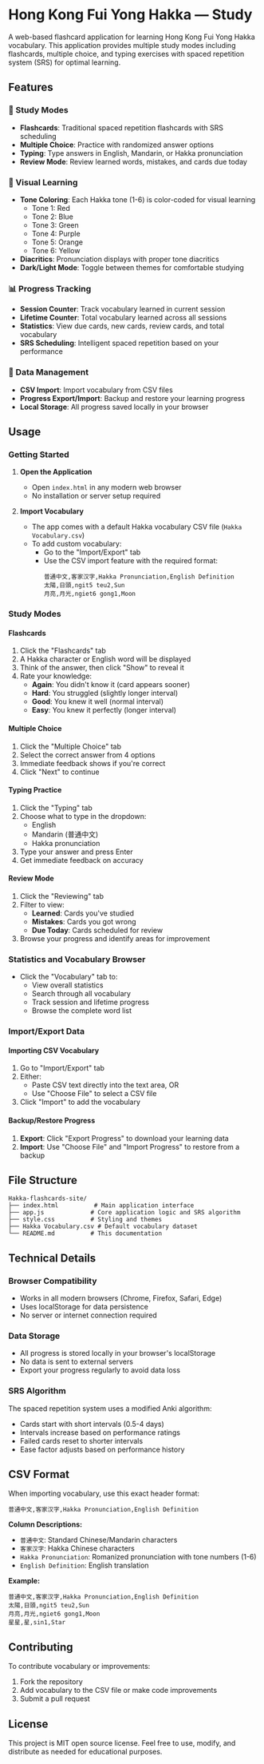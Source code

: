 # Hong Kong Fui Yong Hakka — Study

A web-based flashcard application for learning Hong Kong Fui Yong Hakka vocabulary. This application provides multiple study modes including flashcards, multiple choice, and typing exercises with spaced repetition system (SRS) for optimal learning.

## Features

### 🎯 Study Modes
- **Flashcards**: Traditional spaced repetition flashcards with SRS scheduling
- **Multiple Choice**: Practice with randomized answer options
- **Typing**: Type answers in English, Mandarin, or Hakka pronunciation
- **Review Mode**: Review learned words, mistakes, and cards due today

### 🎨 Visual Learning
- **Tone Coloring**: Each Hakka tone (1-6) is color-coded for visual learning
  - Tone 1: Red
  - Tone 2: Blue  
  - Tone 3: Green
  - Tone 4: Purple
  - Tone 5: Orange
  - Tone 6: Yellow
- **Diacritics**: Pronunciation displays with proper tone diacritics
- **Dark/Light Mode**: Toggle between themes for comfortable studying

### 📊 Progress Tracking
- **Session Counter**: Track vocabulary learned in current session
- **Lifetime Counter**: Total vocabulary learned across all sessions
- **Statistics**: View due cards, new cards, review cards, and total vocabulary
- **SRS Scheduling**: Intelligent spaced repetition based on your performance

### 📁 Data Management
- **CSV Import**: Import vocabulary from CSV files
- **Progress Export/Import**: Backup and restore your learning progress
- **Local Storage**: All progress saved locally in your browser

## Usage

### Getting Started

1. **Open the Application**
   - Open `index.html` in any modern web browser
   - No installation or server setup required

2. **Import Vocabulary**
   - The app comes with a default Hakka vocabulary CSV file (`Hakka Vocabulary.csv`)
   - To add custom vocabulary:
     - Go to the "Import/Export" tab
     - Use the CSV import feature with the required format:
       ```csv
       普通中文,客家汉字,Hakka Pronunciation,English Definition
       太陽,日頭,ngit5 teu2,Sun
       月亮,月光,ngiet6 gong1,Moon
       ```

### Study Modes

#### Flashcards
1. Click the "Flashcards" tab
2. A Hakka character or English word will be displayed
3. Think of the answer, then click "Show" to reveal it
4. Rate your knowledge:
   - **Again**: You didn't know it (card appears sooner)
   - **Hard**: You struggled (slightly longer interval)
   - **Good**: You knew it well (normal interval)
   - **Easy**: You knew it perfectly (longer interval)

#### Multiple Choice
1. Click the "Multiple Choice" tab
2. Select the correct answer from 4 options
3. Immediate feedback shows if you're correct
4. Click "Next" to continue

#### Typing Practice
1. Click the "Typing" tab
2. Choose what to type in the dropdown:
   - English
   - Mandarin (普通中文)
   - Hakka pronunciation
3. Type your answer and press Enter
4. Get immediate feedback on accuracy

#### Review Mode
1. Click the "Reviewing" tab
2. Filter to view:
   - **Learned**: Cards you've studied
   - **Mistakes**: Cards you got wrong
   - **Due Today**: Cards scheduled for review
3. Browse your progress and identify areas for improvement

### Statistics and Vocabulary Browser
- Click the "Vocabulary" tab to:
  - View overall statistics
  - Search through all vocabulary
  - Track session and lifetime progress
  - Browse the complete word list

### Import/Export Data

#### Importing CSV Vocabulary
1. Go to "Import/Export" tab
2. Either:
   - Paste CSV text directly into the text area, OR
   - Use "Choose File" to select a CSV file
3. Click "Import" to add the vocabulary

#### Backup/Restore Progress
1. **Export**: Click "Export Progress" to download your learning data
2. **Import**: Use "Choose File" and "Import Progress" to restore from a backup

## File Structure

```
Hakka-flashcards-site/
├── index.html          # Main application interface
├── app.js             # Core application logic and SRS algorithm  
├── style.css          # Styling and themes
├── Hakka Vocabulary.csv # Default vocabulary dataset
└── README.md          # This documentation
```

## Technical Details

### Browser Compatibility
- Works in all modern browsers (Chrome, Firefox, Safari, Edge)
- Uses localStorage for data persistence
- No server or internet connection required

### Data Storage
- All progress is stored locally in your browser's localStorage
- No data is sent to external servers
- Export your progress regularly to avoid data loss

### SRS Algorithm
The spaced repetition system uses a modified Anki algorithm:
- Cards start with short intervals (0.5-4 days)
- Intervals increase based on performance ratings
- Failed cards reset to shorter intervals
- Ease factor adjusts based on performance history

## CSV Format

When importing vocabulary, use this exact header format:

```csv
普通中文,客家汉字,Hakka Pronunciation,English Definition
```

**Column Descriptions:**
- `普通中文`: Standard Chinese/Mandarin characters
- `客家汉字`: Hakka Chinese characters  
- `Hakka Pronunciation`: Romanized pronunciation with tone numbers (1-6)
- `English Definition`: English translation

**Example:**
```csv
普通中文,客家汉字,Hakka Pronunciation,English Definition
太陽,日頭,ngit5 teu2,Sun
月亮,月光,ngiet6 gong1,Moon
星星,星,sin1,Star
```
## Contributing

To contribute vocabulary or improvements:
1. Fork the repository
2. Add vocabulary to the CSV file or make code improvements
3. Submit a pull request

## License

This project is MIT open source license. Feel free to use, modify, and distribute as needed for educational purposes.

